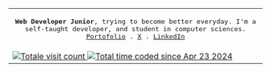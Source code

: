 <table>
  <tr>
  <td>
<p align="center">
  <samp>
     <strong>Web Developer Junior</strong>, trying to become better everyday. I'm a self-taught developer, and student in computer sciences. 
     <br/>
    <a href="https://pierregueroult.dev">Portofolio</a> .
    <a href="https://x.com/pierregueroult1">X</a> .
    <a href="https://linkedin.com/in/pierregueroult/">LinkedIn</a>
  </samp>
</p>
</td>
</tr>
<tr>
    <td>
        <a href="https://visitcount.itsvg.in">
            <img src="https://visitcount.itsvg.in/api?id=pierregueroult&icon=3&color=1" alt="Totale visit count"/>
        </a><a href="https://wakatime.com/@bdcc35b9-9386-4a24-ad9a-2f24e7198286">
            <img src="https://wakatime.com/badge/user/bdcc35b9-9386-4a24-ad9a-2f24e7198286.svg" alt="Total time coded since Apr 23 2024" />
        </a>
    </td>    
</tr>
</table>
